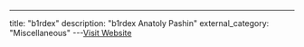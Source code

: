 ---
title: "b1rdex"
description: "b1rdex
Anatoly Pashin"
external_category: "Miscellaneous"
---[Visit Website](https://github.com/b1rdex)

